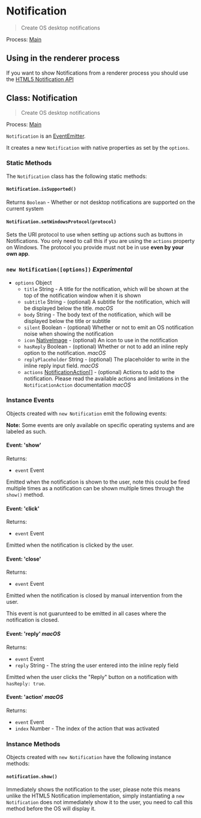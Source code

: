 # Notification

> Create OS desktop notifications

Process: [Main](../glossary.md#main-process)

## Using in the renderer process

If you want to show Notifications from a renderer process you should use the [HTML5 Notification API](../tutorial/notifications.md)

## Class: Notification

> Create OS desktop notifications

Process: [Main](../glossary.md#main-process)

`Notification` is an
[EventEmitter](http://nodejs.org/api/events.html#events_class_events_eventemitter).

It creates a new `Notification` with native properties as set by the `options`.

### Static Methods

The `Notification` class has the following static methods:

#### `Notification.isSupported()`

Returns `Boolean` - Whether or not desktop notifications are supported on the current system

#### `Notification.setWindowsProtocol(protocol)`

Sets the URI protocol to use when setting up actions such as buttons in Notifications.  You
only need to call this if you are using the `actions` property on Windows.  The protocol
you provide must not be in use  **even by your own app**.

### `new Notification([options])` _Experimental_

* `options` Object
  * `title` String - A title for the notification, which will be shown at the top of the notification window when it is shown
  * `subtitle` String - (optional) A subtitle for the notification, which will be displayed below the title. _macOS_
  * `body` String - The body text of the notification, which will be displayed below the title or subtitle
  * `silent` Boolean - (optional) Whether or not to emit an OS notification noise when showing the notification
  * `icon` [NativeImage](native-image.md) - (optional) An icon to use in the notification
  * `hasReply` Boolean - (optional) Whether or not to add an inline reply option to the notification.  _macOS_
  * `replyPlaceholder` String - (optional) The placeholder to write in the inline reply input field. _macOS_
  * `actions` [NotificationAction[]](structures/notification-action.md) - (optional) Actions to add to the notification.  Please read the available actions and limitations in the `NotificationAction` documentation _macOS_


### Instance Events

Objects created with `new Notification` emit the following events:

**Note:** Some events are only available on specific operating systems and are
labeled as such.

#### Event: 'show'

Returns:

* `event` Event

Emitted when the notification is shown to the user, note this could be fired
multiple times as a notification can be shown multiple times through the
`show()` method.

#### Event: 'click'

Returns:

* `event` Event

Emitted when the notification is clicked by the user.

#### Event: 'close'

Returns:

* `event` Event

Emitted when the notification is closed by manual intervention from the user.

This event is not guarunteed to be emitted in all cases where the notification
is closed.

#### Event: 'reply' _macOS_

Returns:

* `event` Event
* `reply` String - The string the user entered into the inline reply field

Emitted when the user clicks the "Reply" button on a notification with `hasReply: true`.

#### Event: 'action' _macOS_

Returns:

* `event` Event
* `index` Number - The index of the action that was activated

### Instance Methods

Objects created with `new Notification` have the following instance methods:

#### `notification.show()`

Immediately shows the notification to the user, please note this means unlike the
HTML5 Notification implementation, simply instantiating a `new Notification` does
not immediately show it to the user, you need to call this method before the OS
will display it.
